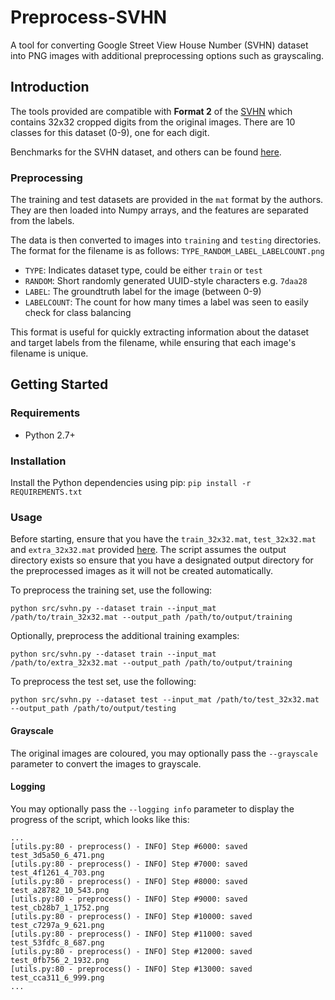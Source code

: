 # Preprocess-SVHN
A tool for converting Google Street View House Number (SVHN) dataset into PNG images with additional preprocessing options such as grayscaling.

## Introduction
The tools provided are compatible with **Format 2** of the [SVHN](http://ufldl.stanford.edu/housenumbers/) which contains 32x32 cropped digits from the original images. There are 10 classes for this dataset (0-9), one for each digit.

Benchmarks for the SVHN dataset, and others can be found [here](https://rodrigob.github.io/are_we_there_yet/build/classification_datasets_results.html#5356484e).

### Preprocessing
The training and test datasets are provided in the `mat` format by the authors.
They are then loaded into Numpy arrays, and the features are separated from the labels.

The data is then converted to images into `training` and `testing` directories. The format
for the filename is as follows: `TYPE_RANDOM_LABEL_LABELCOUNT.png`

- `TYPE`: Indicates dataset type, could be either `train` or `test`
- `RANDOM`: Short randomly generated UUID-style characters e.g. `7daa28`
- `LABEL`: The groundtruth label for the image (between 0-9)
- `LABELCOUNT`: The count for how many times a label was seen to easily check for class balancing

This format is useful for quickly extracting information about the dataset and target labels from the filename, while ensuring that each image's filename is unique.

## Getting Started

### Requirements
- Python 2.7+

### Installation

Install the Python dependencies using pip: `pip install -r REQUIREMENTS.txt`

### Usage

Before starting, ensure that you have the `train_32x32.mat`, `test_32x32.mat` and `extra_32x32.mat` provided [here](http://ufldl.stanford.edu/housenumbers/). The script assumes the output directory exists so ensure that you have a designated output directory for the preprocessed images as it will not be created automatically.

To preprocess the training set, use the following:

`python src/svhn.py --dataset train --input_mat /path/to/train_32x32.mat --output_path /path/to/output/training`

Optionally, preprocess the additional training examples:

`python src/svhn.py --dataset train --input_mat /path/to/extra_32x32.mat --output_path /path/to/output/training`

To preprocess the test set, use the following:

`python src/svhn.py --dataset test --input_mat /path/to/test_32x32.mat --output_path /path/to/output/testing`

#### Grayscale

The original images are coloured, you may optionally pass the `--grayscale` parameter to convert the images to grayscale.

#### Logging

You may optionally pass the `--logging info` parameter to display the progress of the script, which looks like this:

```
...
[utils.py:80 - preprocess() - INFO] Step #6000: saved test_3d5a50_6_471.png
[utils.py:80 - preprocess() - INFO] Step #7000: saved test_4f1261_4_703.png
[utils.py:80 - preprocess() - INFO] Step #8000: saved test_a28782_10_543.png
[utils.py:80 - preprocess() - INFO] Step #9000: saved test_cb28b7_1_1752.png
[utils.py:80 - preprocess() - INFO] Step #10000: saved test_c7297a_9_621.png
[utils.py:80 - preprocess() - INFO] Step #11000: saved test_53fdfc_8_687.png
[utils.py:80 - preprocess() - INFO] Step #12000: saved test_0fb756_2_1932.png
[utils.py:80 - preprocess() - INFO] Step #13000: saved test_cca311_6_999.png
...
```
